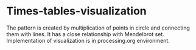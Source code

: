 # Times-tables-visualization
The pattern is created by multiplication of points in circle and connecting them with lines. It has a close relationship with Mendelbrot set. Implementation of visualization is in processing.org environment.
